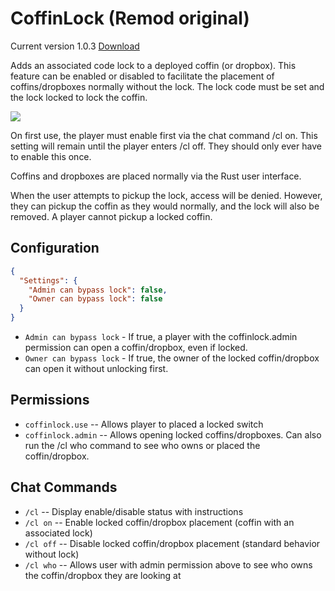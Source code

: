 # CoffinLock (Remod original)

Current version 1.0.3 [Download](https://code.remod.org/CoffinLock.cs)

Adds an associated code lock to a deployed coffin (or dropbox).  This feature can be enabled or disabled to facilitate the placement of coffins/dropboxes normally without the lock.  The lock code must be set and the lock locked to lock the coffin.

![](https://i.imgur.com/aupMhSp.jpg)

On first use, the player must enable first via the chat command /cl on.  This setting will remain until the player enters /cl off.  They should only ever have to enable this once.

Coffins and dropboxes are placed normally via the Rust user interface.

When the user attempts to pickup the lock, access will be denied.  However, they can pickup the coffin as they would normally, and the lock will also be removed.   A player cannot pickup a locked coffin.

## Configuration

```json
{
  "Settings": {
    "Admin can bypass lock": false,
    "Owner can bypass lock": false
  }
}
```
- `Admin can bypass lock` - If true, a player with the coffinlock.admin permission can open a coffin/dropbox, even if locked.
- `Owner can bypass lock` - If true, the owner of the locked coffin/dropbox can open it without unlocking first.

## Permissions

- `coffinlock.use` -- Allows player to placed a locked switch
- `coffinlock.admin` -- Allows opening locked coffins/dropboxes.  Can also run the /cl who command to see who owns or placed the coffin/dropbox.

## Chat Commands

- `/cl` -- Display enable/disable status with instructions
- `/cl on` -- Enable locked coffin/dropbox placement (coffin with an associated lock)
- `/cl off` -- Disable locked coffin/dropbox placement (standard behavior without lock)
- `/cl who` -- Allows user with admin permission above to see who owns the coffin/dropbox they are looking at
